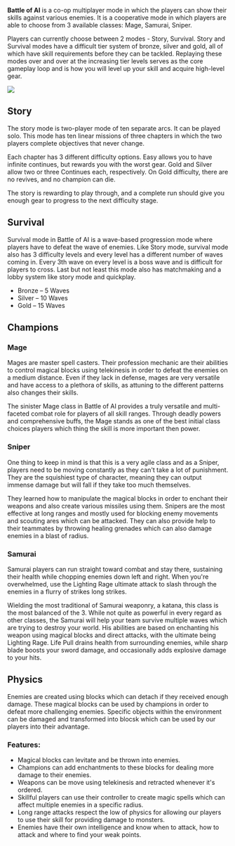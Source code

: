 **Battle of AI** is a co-op multiplayer mode in which the players can show their skills against various enemies. It is a cooperative mode in which players are able to choose from 3 available classes: Mage, Samurai, Sniper. 

Players can currently choose between 2 modes - Story, Survival. Story and Survival modes have a difficult tier system of bronze, silver and gold, all of which have skill requirements before they can be tackled. Replaying these modes over and over at the increasing tier levels serves as the core gameplay loop and is how you will level up your skill and acquire high-level gear.

![](https://i.ibb.co/gSXVFcH/Screen-Shot-2022-07-17-at-4-21-46-PM.png)
## Story
The story mode is two-player mode of ten separate arcs. It can be played solo. This mode has ten linear missions of three chapters in which the two players complete objectives that never change.

Each chapter has 3 different difficulty options. Easy allows you to have infinite continues, but rewards you with the worst gear. Gold and Silver allow two or three Continues each, respectively. On Gold difficulty, there are no revives, and no champion can die. 

The story is rewarding to play through, and a complete run should give you enough gear to progress to the next difficulty stage.

## Survival
Survival mode in Battle of AI is a wave-based progression mode where players have to defeat the wave of enemies. Like Story mode, survival mode also has 3 difficulty levels and every level has a different number of waves coming in. Every 3th wave on every level is a boss wave and is difficult for players to cross. Last but not least this mode also has matchmaking and a lobby system like story mode and quickplay.

- Bronze – 5 Waves
- Silver – 10 Waves
- Gold – 15 Waves

## Champions
### Mage
Mages are master spell casters. Their profession mechanic are their abilities to control magical blocks using telekinesis in order to defeat the enemies on a medium distance. Even if they lack in defense, mages are very versatile and have access to a plethora of skills, as attuning to the different patterns also changes their skills. 

The sinister Mage class in Battle of AI provides a truly versatile and multi-faceted combat role for players of all skill ranges. Through deadly powers and comprehensive buffs, the Mage stands as one of the best initial class choices players which thing the skill is more important then power.

### Sniper
One thing to keep in mind is that this is a very agile class and as a Sniper, players need to be moving constantly as they can't take a lot of punishment. They are the squishiest type of character, meaning they can output immense damage but will fall if they take too much themselves.

They learned how to manipulate the magical blocks in order to enchant their weapons and also create various missiles using them. Snipers are the most effective at long ranges and mostly used for blocking enemy movements and scouting ares which can be attacked. They can also provide help to their teammates by throwing healing grenades which can also damage enemies in a blast of radius.

### Samurai
Samurai players can run straight toward combat and stay there, sustaining their health while chopping enemies down left and right. When you're overwhelmed, use the Lighting Rage ultimate attack to slash through the enemies in a flurry of strikes long strikes.

Wielding the most traditional of Samurai weaponry, a katana, this class is the most balanced of the 3. While not quite as powerful in every regard as other classes, the Samurai will help your team survive multiple waves which are trying to destroy your world. His abilities are based on enchanting his weapon using magical blocks and direct attacks, with the ultimate being Lighting Rage. Life Pull drains health from surrounding enemies, while sharp blade boosts your sword damage, and occasionally adds explosive damage to your hits.

## Physics
Enemies are created using blocks which can detach if they received enough damage. These magical blocks can be used by champions in order to defeat more challenging enemies. Specific objects within the environment can be damaged and transformed into blocsk which can be used by our players into their advantage.

### Features:
- Magical blocks can levitate and be thrown into enemies.
- Champions can add enchantments to these blocks for dealing more damage to their enemies.
- Weapons can be move using telekinesis and retracted whenever it's ordered.
- Skillful players can use their controller to create magic spells which can affect multiple enemies in a specific radius.
- Long range attacks respect the low of physics for allowing our players to use their skill for providing damage to monsters.
- Enemies have their own intelligence and know when to attack, how to attack and where to find your weak points.
